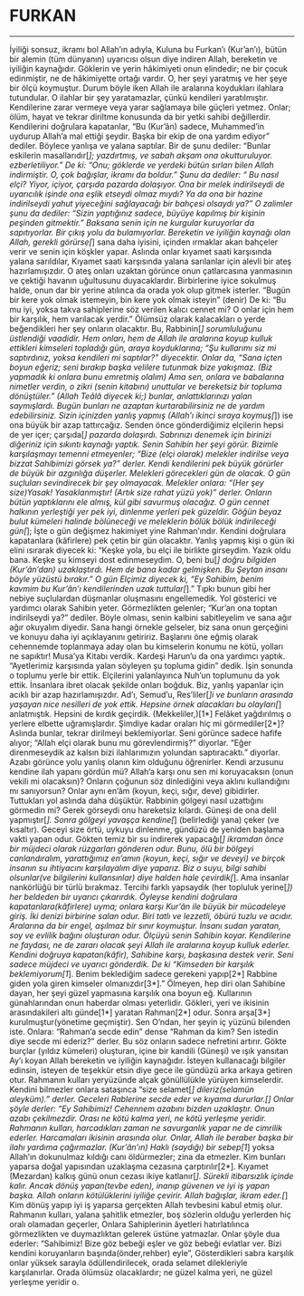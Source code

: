 # FURKAN
---
İyiliği sonsuz, ikramı bol Allah’ın adıyla,
Kuluna bu Furkan’ı (Kur’an’ı), bütün bir alemin (tüm dünyanın) uyarıcısı olsun diye indiren Allah, bereketin ve iyiliğin kaynağıdır.
Göklerin ve yerin hâkimiyeti onun elindedir; ne bir çocuk edinmiştir, ne de hâkimiyette ortağı vardır. O, her şeyi yaratmış ve her şeye bir ölçü koymuştur.
Durum böyle iken Allah ile aralarına koydukları ilahlara tutundular. O ilahlar bir şey yaratamazlar, çünkü kendileri yaratılmıştır. Kendilerine zarar vermeye veya yarar sağlamaya bile güçleri yetmez.  Onlar; ölüm, hayat ve tekrar diriltme konusunda da bir yetki sahibi değillerdir.
Kendilerini doğrulara kapatanlar, “Bu (Kur’ân) sadece, Muhammed’in uydurup Allah’a mal ettiği şeydir. Başka bir ekip de ona yardım ediyor” dediler. Böylece yanlışa ve yalana saptılar.
Bir de şunu dediler: “Bunlar eskilerin masallarıdır[*]; yazdırtmış, ve sabah akşam ona  okutturuluyor. ezberletiliyor.”
De ki: “Onu; göklerde ve yerdeki bütün sırları bilen Allah indirmiştir. O, çok bağışlar, ikramı da boldur.”
Şunu da dediler: “ Bu nasıl elçi? Yiyor, içiyor, çarşıda pazarda dolaşıyor. Ona bir melek indirilseydi de uyarıcılık işinde ona eşlik etseydi olmaz mıydı?
Ya da ona bir hazine indirilseydi yahut yiyeceğini sağlayacağı bir bahçesi olsaydı ya?” O zalimler şunu da dediler: “Sizin yaptığınız sadece, büyüye kapılmış bir kişinin peşinden gitmektir.”
Baksana senin için ne kurgular kuruyorlar da sapıtıyorlar. Bir çıkış yolu da bulamıyorlar.
Bereketin ve iyiliğin kaynağı olan Allah, gerekli görürse[*] sana daha iyisini, içinden ırmaklar akan bahçeler verir ve senin için köşkler yapar.
Aslında onlar kıyamet saati karşısında yalana sarıldılar, Kıyamet saati karşısında yalana sarılanlar için alevli bir ateş hazırlamışızdır.
O ateş onları uzaktan görünce onun çatlarcasına yanmasının ve çektiği havanın uğultusunu duyacaklardır.
Birbirlerine iyice sokulmuş halde, onun dar bir yerine atılınca da orada yok olup gitmek isterler.
“Bugün bir kere yok olmak istemeyin, bin kere yok olmak isteyin” (denir)
De ki: “Bu mu iyi, yoksa takva sahiplerine söz verilen kalıcı cennet mi? O onlar için hem bir karşılık, hem varılacak yerdir.”
Ölümsüz olarak kalacakları o yerde beğendikleri her şey onların olacaktır. Bu, Rabbinin[*] sorumluluğunu üstlendiği vaadidir.
Hem onları, hem de Allah ile aralarına koyup kulluk ettikleri kimseleri topladığı gün, araya koyduklarına; “Şu kullarımı siz mi saptırdınız, yoksa kendileri mi saptılar?” diyecektir.
Onlar da, “Sana içten  boyun eğeriz; seni bırakıp başka velilere tutunmak bize yakışmaz. (Biz yapmadık ki onlara bunu emretmiş olalım) Ama sen, onlara ve babalarına nimetler verdin, o zikri (senin kitabını) unuttular ve bereketsiz bir topluma dönüştüler.”
(Allah Teâlâ diyecek ki;)  bunlar, anlattıklarınızı yalan saymışlardı. Bugün bunları ne azaptan kurtarabilirsiniz ne de yardım edebilirsiniz. Sizin içinizden yanlış yapmış (Allah’ı ikinci sıraya koymuş[*]) ise ona büyük bir azap tattırcağız.
Senden önce gönderdiğimiz elçilerin hepsi de yer içer; çarşıda[*]  pazarda dolaşırdı. Sabrınızı denemek için birinizi diğeriniz için sıkıntı kaynağı yaptık. Senin Sahibin her şeyi görür.
Bizimle karşılaşmayı temenni etmeyenler; “Bize (elçi olarak) melekler indirilse veya bizzat Sahibimizi görsek ya?” derler. Kendi kendilerini pek büyük görürler de büyük bir azgınlığa düşerler.
Melekleri görecekleri gün de olacak. O gün suçluları sevindirecek bir şey olmayacak. Melekler onlara: “(Her şey size)Yasak! Yasaklanmıştır! (Artık size rahat yüzü yok)” derler.
Onların bütün yaptıklarını ele almış, kül gibi savurmuş olacağız.
O gün cennet halkının yerleştiği yer pek iyi, dinlenme yerleri pek güzeldir.
Göğün beyaz bulut kümeleri halinde bölüneceği ve meleklerin bölük bölük indirileceği gün[*];
İşte o gün değişmez hakimiyet yine Rahman’ındır. Kendini doğrulara kapatanlara (kâfirlere) pek çetin bir gün olacaktır.
Yanlış yapmış kişi o gün iki elini ısırarak diyecek ki: “Keşke yola, bu elçi ile birlikte girseydim.
Yazık oldu bana. Keşke şu kimseyi dost edinmeseydim.
O, beni bu[*] doğru bilgiden (Kur’ân’dan) uzaklaştırdı. Hem de bana kadar gelmişken. Bu Şeytan insanı böyle yüzüstü bırakır.”
O gün Elçimiz diyecek ki, “Ey Sahibim, benim kavmim bu Kur’ân’ı kendilerinden uzak tuttular[*].”
Tıpkı bunun gibi her nebiye suçlulardan düşmanlar oluşmasını engellemedik. Yol gösterici ve yardımcı olarak Sahibin yeter.
Görmezlikten gelenler; “Kur’an ona toptan indirilseydi ya?” dediler. Böyle olması, senin kalbini sabitleyelim ve sana ağır ağır okuyalım diyedir.
Sana hangi örnekle gelseler, biz sana onun gerçeğini ve konuyu daha iyi açıklayanını getiririz.
Başlarını öne eğmiş olarak cehennemde toplanmaya aday olan bu kimselerin konumu ne kötü, yolları ne sapıktır!
Musa’ya Kitabı verdik. Kardeşi Harun’u da ona yardımcı yaptık.
“Ayetlerimiz karşısında yalan söyleyen şu topluma gidin” dedik. İşin sonunda o toplumu yerle bir ettik.
Elçilerini yalanlayınca Nuh’un toplumunu da yok ettik. İnsanlara ibret olacak şekilde onları boğduk. Biz, yanlış yapanlar için acıklı bir azap hazırlamışızdır.
Ad’ı, Semud’u, Res’liler[*]i ve bunların arasında yaşayan nice nesilleri de yok ettik.
Hepsine örnek alacakları bu olayları[*] anlatmıştık. Hepsini de kırdık geçirdik.
(Mekkeliler,)[1*] Felâket yağdırılmış o yerlere elbette uğramışlardır. Şimdiye kadar oraları hiç mi görmediler[2*]? Aslında bunlar, tekrar dirilmeyi beklemiyorlar.
Seni görünce sadece hafife alıyor; “Allah elçi olarak bunu mu görevlendirmiş?” diyorlar.
“Eğer direnmeseydik az kalsın bizi ilahlarımızın yolundan saptıracaktı.” diyorlar. Azabı görünce yolu yanlış olanın kim olduğunu öğrenirler.
Kendi arzusunu kendine ilah yapanı gördün mü? Allah’a karşı onu sen mi koruyacaksın (onun vekili mi olacaksın)?
Onların çoğunun söz dinlediğini veya aklını kullandığını mı sanıyorsun? Onlar aynı en’âm (koyun, keçi, sığır, deve) gibidirler. Tuttukları yol aslında daha düşüktür.
Rabbinin gölgeyi nasıl uzattığını görmedin mi? Gerek görseydi onu hareketsiz kılardı. Güneşi de ona delil yapmıştır[*].
Sonra gölgeyi yavaşça kendine[*] (belirlediği yana) çeker (ve kısaltır).
Geceyi size örtü, uykuyu dinlenme, gündüzü de yeniden başlama vakti yapan odur.
Gökten temiz bir su indirerek yapacağı[*] ikramdan önce bir müjdeci olarak rüzgarları gönderen odur.
Bunu, ölü bir bölgeyi canlandıralım, yarattığımız en’amın (koyun, keçi, sığır ve deveyi) ve birçok insanın su ihtiyacını karşılayalım diye yaparız.
Biz o suyu, bilgi sahibi olsunlar(ve bilgilerini kullansınlar) diye halden hale çevirdik[*]. Ama insanlar nankörlüğü bir türlü bırakmaz.
Tercihi farklı yapsaydık (her topluluk yerine[*]) her beldeden bir uyarıcı çıkarırdık.
Öyleyse kendini doğrulara kapatanlara(kâfirlere) uyma; onlara karşı Kur’ân ile büyük bir mücadeleye giriş.
İki denizi birbirine salan odur. Biri tatlı ve lezzetli, öbürü tuzlu ve acıdır. Aralarına da bir engel, aşılmaz bir sınır koymuştur.
İnsanı sudan yaratan, soy ve evlilik bağını oluşturan odur. Ölçüyü senin Sahibin koyar.
Kendilerine ne faydası, ne de zararı olacak şeyi Allah ile aralarına koyup kulluk ederler.  Kendini doğruya kapatan(kâfir), Sahibine karşı, başkasına destek verir.
Seni sadece müjdeci ve uyarıcı gönderdik.
De ki “Kimseden bir karşılık beklemiyorum[1*]. Benim beklediğim sadece gerekeni yapıp[2*] Rabbine giden yola giren kimseler olmanızdır[3*].”
Ölmeyen, hep diri olan Sahibine dayan, her şeyi güzel yapmasına karşılık ona boyun eğ. Kullarının günahlarından onun haberdar olması yeterlidir.
Gökleri, yeri ve ikisinin arasındakileri altı günde[1*] yaratan Rahman[2*] odur. Sonra arşa[3*] kurulmuştur(yönetime geçmiştir). Sen O’ndan, her şeyin iç yüzünü bilenden iste.
Onlara: “Rahman’a secde edin” dense  “Rahman da kim? Sen istedin diye secde mi ederiz?” derler. Bu söz onların sadece nefretini artırır.
Gökte burçlar (yıldız kümeleri) oluşturan, içine bir kandili (Güneşi) ve ışık yansıtan Ay’ı koyan Allah bereketin ve iyiliğin kaynağıdır.
İsteyen kullanacağı bilgiler edinsin, isteyen de teşekkür etsin diye gece ile gündüzü arka arkaya getiren otur.
Rahmanın kulları yeryüzünde alçak gönüllülükle yürüyen kimselerdir. Kendini bilmezler onlara sataşınca “size selamet[*] dileriz(selamün aleyküm).” derler.
Geceleri Rablerine secde eder ve kıyama dururlar.[]
Onlar şöyle derler: “Ey Sahibimiz! Cehennem azabını bizden uzaklaştır.  Onun azabı çekilmezdir.
Orası ne kötü kalma yeri, ne kötü yerleşme yeridir.
Rahmanın kulları, harcadıkları zaman ne savurganlık yapar ne de cimrilik ederler. Harcamaları ikisinin arasında olur.
Onlar, Allah ile beraber başka bir ilahı yardıma çağırmazlar. (Kur’ân’ın) Haklı (saydığı) bir sebep[1*] yoksa Allah’ın dokunulmaz kıldığı canı öldürmezler; zina da etmezler. Kim bunları yaparsa doğal yapısından uzaklaşma cezasına çarptırılır[2*].
Kıyamet (Mezardan) kalkış günü onun cezası ikiye katlanır[*]. Sürekli itibarsızlık içinde kalır.
Ancak dönüş yapan(tevbe eden), inanıp güvenen ve iyi iş yapan başka. Allah onların kötülüklerini iyiliğe çevirir. Allah bağışlar, ikram eder.[*]
Kim dönüş yapıp iyi iş yaparsa gerçekten Allah tevbesini kabul etmiş olur.
Rahmanın kulları, yalana şahitlik etmezler, boş sözlerin olduğu yerlerden hiç oralı olamadan geçerler,
Onlara Sahiplerinin âyetleri hatırlatılınca görmezlikten ve duymazlıktan gelerek üstüne yatmazlar.
Onlar şöyle dua ederler: “Sahibimiz! Bize göz bebeği eşler ve göz bebeği evlatlar ver. Bizi kendini koruyanların başında(önder,rehber) eyle”,
Gösterdikleri sabra karşılık onlar yüksek sarayla ödüllendirilecek, orada selamet dilekleriyle karşılanırlar.
Orada ölümsüz olacaklardır; ne güzel kalma yeri, ne güzel yerleşme yeridir o.